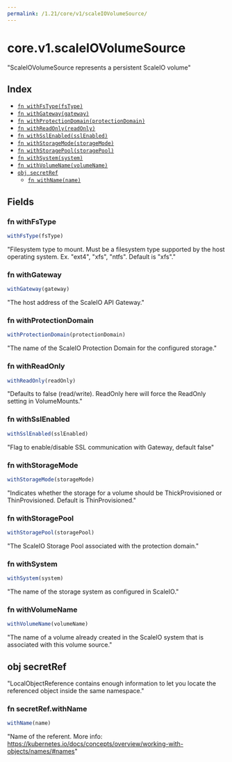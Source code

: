 ```yaml
---
permalink: /1.21/core/v1/scaleIOVolumeSource/
---
```


# core.v1.scaleIOVolumeSource

"ScaleIOVolumeSource represents a persistent ScaleIO volume"

## Index

* [`fn withFsType(fsType)`](#fn-withfstype)
* [`fn withGateway(gateway)`](#fn-withgateway)
* [`fn withProtectionDomain(protectionDomain)`](#fn-withprotectiondomain)
* [`fn withReadOnly(readOnly)`](#fn-withreadonly)
* [`fn withSslEnabled(sslEnabled)`](#fn-withsslenabled)
* [`fn withStorageMode(storageMode)`](#fn-withstoragemode)
* [`fn withStoragePool(storagePool)`](#fn-withstoragepool)
* [`fn withSystem(system)`](#fn-withsystem)
* [`fn withVolumeName(volumeName)`](#fn-withvolumename)
* [`obj secretRef`](#obj-secretref)
  * [`fn withName(name)`](#fn-secretrefwithname)

## Fields

### fn withFsType

```ts
withFsType(fsType)
```

"Filesystem type to mount. Must be a filesystem type supported by the host operating system. Ex. \"ext4\", \"xfs\", \"ntfs\". Default is \"xfs\"."

### fn withGateway

```ts
withGateway(gateway)
```

"The host address of the ScaleIO API Gateway."

### fn withProtectionDomain

```ts
withProtectionDomain(protectionDomain)
```

"The name of the ScaleIO Protection Domain for the configured storage."

### fn withReadOnly

```ts
withReadOnly(readOnly)
```

"Defaults to false (read/write). ReadOnly here will force the ReadOnly setting in VolumeMounts."

### fn withSslEnabled

```ts
withSslEnabled(sslEnabled)
```

"Flag to enable/disable SSL communication with Gateway, default false"

### fn withStorageMode

```ts
withStorageMode(storageMode)
```

"Indicates whether the storage for a volume should be ThickProvisioned or ThinProvisioned. Default is ThinProvisioned."

### fn withStoragePool

```ts
withStoragePool(storagePool)
```

"The ScaleIO Storage Pool associated with the protection domain."

### fn withSystem

```ts
withSystem(system)
```

"The name of the storage system as configured in ScaleIO."

### fn withVolumeName

```ts
withVolumeName(volumeName)
```

"The name of a volume already created in the ScaleIO system that is associated with this volume source."

## obj secretRef

"LocalObjectReference contains enough information to let you locate the referenced object inside the same namespace."

### fn secretRef.withName

```ts
withName(name)
```

"Name of the referent. More info: https://kubernetes.io/docs/concepts/overview/working-with-objects/names/#names"
